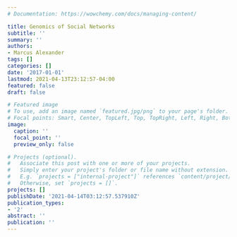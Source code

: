 ```yaml
---
# Documentation: https://wowchemy.com/docs/managing-content/

title: Genomics of Social Networks
subtitle: ''
summary: ''
authors:
- Marcus Alexander
tags: []
categories: []
date: '2017-01-01'
lastmod: 2021-04-13T23:12:57-04:00
featured: false
draft: false

# Featured image
# To use, add an image named `featured.jpg/png` to your page's folder.
# Focal points: Smart, Center, TopLeft, Top, TopRight, Left, Right, BottomLeft, Bottom, BottomRight.
image:
  caption: ''
  focal_point: ''
  preview_only: false

# Projects (optional).
#   Associate this post with one or more of your projects.
#   Simply enter your project's folder or file name without extension.
#   E.g. `projects = ["internal-project"]` references `content/project/deep-learning/index.md`.
#   Otherwise, set `projects = []`.
projects: []
publishDate: '2021-04-14T03:12:57.537910Z'
publication_types:
- '2'
abstract: ''
publication: ''
---
```

